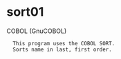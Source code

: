 # sort01

COBOL (GnuCOBOL) 

      This program uses the COBOL SORT.
      Sorts name in last, first order.